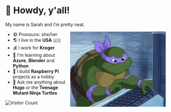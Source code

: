 # 🤠 Howdy, y'all!

My name is Sarah and I’m pretty neat.

<img src='https://github.com/zarahzachz/zarahzachz/blob/master/donnie.gif' alt='Donatello from Teenage Mutant Ninja Turtles types wildly on 90s desktop computer' width='300px' align='right'/>

- 😄 Pronouns: she/her
- 🌎 I live in the **USA** 🇺🇸
- 💰 I work for **Kroger**
- 🌱 I'm learning about **Azure**, **Blender** and **Python**
- 🔭 I build **Raspberry Pi** projects as a hobby
- 💬 Ask me anything about **Hugo** or the **Teenage Mutant Ninja Turtles**

![Visitor Count](https://profile-counter.glitch.me/zarahzachz/count.svg)

